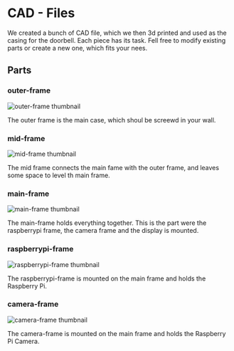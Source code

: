 # CAD - Files

We created a bunch of CAD file, which we then 3d printed and used as the casing for the doorbell. Each piece has its task. Fell free to modify existing parts or create a new one, which fits your nees.

## Parts

### outer-frame

![outer-frame thumbnail](/hardware/cad/outer-frame.jpg)

The outer frame is the main case, which shoul be screewd in your wall.

### mid-frame

![mid-frame thumbnail](/hardware/cad/mid-frame.jpg)

The mid frame connects the main fame with the outer frame, and leaves some space to level th main frame.

### main-frame

![main-frame thumbnail](/hardware/cad/main-frame.jpg)

The main-frame holds everything together. This is the part were the raspberrypi frame, the camera frame and the display is mounted.

### raspberrypi-frame

![raspberrypi-frame thumbnail](/hardware/cad/raspberrypi-frame.jpg)

The raspberrypi-frame is mounted on the main frame and holds the Raspberry Pi.

### camera-frame

![camera-frame thumbnail](/hardware/cad/camera-frame.jpg)

The camera-frame is mounted on the main frame and holds the Raspberry Pi Camera.
